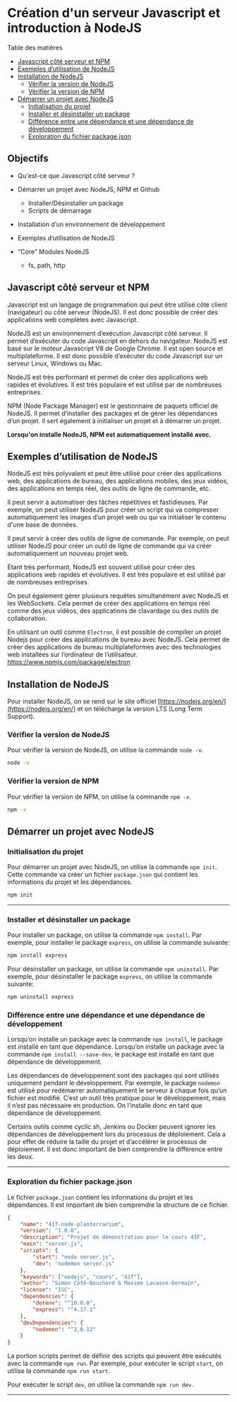 # Création d'un serveur Javascript et introduction à NodeJS

Table des matières

-   [Javascript côté serveur et NPM](#javascript-côté-serveur-et-npm)
-   [Exemples d’utilisation de NodeJS](#exemples-dutilisation-de-nodejs)
-   [Installation de NodeJS](#installation-de-nodejs)
    -   [Vérifier la version de NodeJS](#vérifier-la-version-de-nodejs)
    -   [Vérifier la version de NPM](#vérifier-la-version-de-npm)
-   [Démarrer un projet avec NodeJS](#démarrer-un-projet-avec-nodejs)
    -   [Initialisation du projet](#initialisation-du-projet)
    -   [Installer et désinstaller un package](#installer-et-désinstaller-un-package)
    -   [Différence entre une dépendance et une dépendance de développement](#différence-entre-une-dépendance-et-une-dépendance-de-développement)
    -   [Exploration du fichier package.json](#exploration-du-fichier-packagejson)

## Objectifs

-   Qu'est-ce que Javascript côté serveur ?
-   Démarrer un projet avec NodeJS, NPM et Github

    -   Installer/Désinstaller un package
    -   Scripts de démarrage

-   Installation d’un environnement de développement
-   Exemples d’utilisation de NodeJS
-   “Core” Modules NodeJS
    -   fs, path, http

## Javascript côté serveur et NPM

Javascript est un langage de programmation qui peut être utilisé côté client (navigateur) ou côté serveur (NodeJS). Il est donc possible de créer des applications web complètes avec Javascript.

NodeJS est un environnement d’exécution Javascript côté serveur. Il permet d’exécuter du code Javascript en dehors du navigateur. NodeJS est basé sur le moteur Javascript V8 de Google Chrome. Il est open source et multiplateforme. Il est donc possible d’exécuter du code Javascript sur un serveur Linux, Windows ou Mac.

NodeJS est très performant et permet de créer des applications web rapides et évolutives. Il est très populaire et est utilisé par de nombreuses entreprises.

NPM (Node Package Manager) est le gestionnaire de paquets officiel de NodeJS. Il permet d’installer des packages et de gérer les dépendances d’un projet. Il sert également à initialiser un projet et à démarrer un projet.

**Lorsqu'on installe NodeJS, NPM est automatiquement installé avec.**

## Exemples d’utilisation de NodeJS

NodeJS est très polyvalent et peut être utilisé pour créer des applications web, des applications de bureau, des applications mobiles, des jeux vidéos, des applications en temps réel, des outils de ligne de commande, etc.

Il peut servir à automatiser des tâches répétitives et fastidieuses. Par exemple, on peut utiliser NodeJS pour créer un script qui va compresser automatiquement les images d’un projet web ou qui va initialiser le contenu d'une base de données.

Il peut servir à créer des outils de ligne de commande. Par exemple, on peut utiliser NodeJS pour créer un outil de ligne de commande qui va créer automatiquement un nouveau projet web.

Étant très performant, NodeJS est souvent utilisé pour créer des applications web rapides et évolutives. Il est très populaire et est utilisé par de nombreuses entreprises.

On peut également gérer plusieurs requêtes simultanément avec NodeJS et les WebSockets. Cela permet de créer des applications en temps réel comme des jeux vidéos, des applications de clavardage ou des outils de collaboration.

En utilisant un outil comme `Electron`, il est possible de compilier un projet Nodejs pour créer des applications de bureau avec NodeJS. Cela permet de créer des applications de bureau multiplateformes avec des technologies web installées sur l’ordinateur de l’utilisateur.
https://www.npmjs.com/package/electron

## Installation de NodeJS

Pour installer NodeJS, on se rend sur le site officiel [https://nodejs.org/en/](https://nodejs.org/en/) et on télécharge la version LTS (Long Term Support).

### Vérifier la version de NodeJS

Pour vérifier la version de NodeJS, on utilise la commande `node -v`.

```bash
node -v
```

### Vérifier la version de NPM

Pour vérifier la version de NPM, on utilise la commande `npm -v`.

```bash
npm -v
```

## Démarrer un projet avec NodeJS

### Initialisation du projet

Pour démarrer un projet avec NodeJS, on utilise la commande `npm init`. Cette commande va créer un fichier `package.json` qui contient les informations du projet et les dépendances.

```bash
npm init
```

---

### Installer et désinstaller un package

Pour installer un package, on utilise la commande `npm install`. Par exemple, pour installer le package `express`, on utilise la commande suivante:

```bash
npm install express
```

Pour désinstaller un package, on utilise la commande `npm uninstall`. Par exemple, pour désinstaller le package `express`, on utilise la commande suivante:

```bash
npm uninstall express
```

### Différence entre une dépendance et une dépendance de développement

Lorsqu’on installe un package avec la commande `npm install`, le package est installé en tant que dépendance. Lorsqu’on installe un package avec la commande `npm install --save-dev`, le package est installé en tant que dépendance de développement.

Les dépendances de développement sont des packages qui sont utilisés uniquement pendant le développement. Par exemple, le package `nodemon` est utilisé pour redémarrer automatiquement le serveur à chaque fois qu’un fichier est modifié. C’est un outil très pratique pour le développement, mais il n’est pas nécessaire en production. On l’installe donc en tant que dépendance de développement.

Certains outils comme cyclic.sh, Jenkins ou Docker peuvent ignorer les dépendances de développement lors du processus de déploiement. Cela a pour effet de réduire la taille du projet et d’accélérer le processus de déploiement. Il est donc important de bien comprendre la différence entre les deux.

---

### Exploration du fichier package.json

Le fichier `package.json` contient les informations du projet et les dépendances. Il est important de bien comprendre la structure de ce fichier.

```json
{
    "name": "41f-node-planterrarium",
    "version": "1.0.0",
    "description": "Projet de démonstration pour le cours 41F",
    "main": "server.js",
    "scripts": {
        "start": "node server.js",
        "dev": "nodemon server.js"
    },
    "keywords": ["nodejs", "cours", "41f"],
    "author": "Simon Côté-Bouchard & Maxime Lacasse-Germain",
    "license": "ISC",
    "dependencies": {
        "dotenv": "^10.0.0",
        "express": "^4.17.1"
    },
    "devDependencies": {
        "nodemon": "^2.0.12"
    }
}
```

La portion scripts permet de définir des scripts qui peuvent être exécutés avec la commande `npm run`. Par exemple, pour exécuter le script `start`, on utilise la commande `npm run start`.

Pour exécuter le script `dev`, on utilise la commande `npm run dev`.

---

